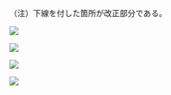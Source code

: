 （注）下線を付した箇所が改正部分である。

![](https://www.nta.go.jp/tmp/13f92b6b-f115-461d-b24d-6ca279943672/images/3be4db62cae6ffeb1f3d93de6049a9f2c2a111ea63b5952bb727f5d887dd92d0.jpg)

![](https://www.nta.go.jp/tmp/13f92b6b-f115-461d-b24d-6ca279943672/images/b05135d54a1e515501506f41ec45af1fb2057d493dec0bf70383728749abebc8.jpg)

![](https://www.nta.go.jp/tmp/13f92b6b-f115-461d-b24d-6ca279943672/images/9b4f7d28f06d52f92c6977c38b6febba781783537b638a5f9ce043d96c721712.jpg)

![](https://www.nta.go.jp/tmp/13f92b6b-f115-461d-b24d-6ca279943672/images/be512412217d397750fd3370729d423a9ef7299cbd80082573f72d0f9fd5f043.jpg)